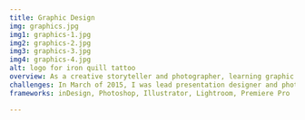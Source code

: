 ```yaml
---
title: Graphic Design
img: graphics.jpg
img1: graphics-1.jpg
img2: graphics-2.jpg
img3: graphics-3.jpg
img4: graphics-4.jpg
alt: logo for iron quill tattoo
overview: As a creative storyteller and photographer, learning graphic design was a matter of natural progression for me. More than four years ago I started attending workshops and collaborating with other artists in the area to create engaging, beautiful content. I've worked on a broad range of design projects that include website design, magazine layout, hand-lettering, corporate communications, infographics, wedding invitations, infographics, and logo creation.
challenges: In March of 2015, I was lead presentation designer and photographer for Total Administrative Service Corporation's annual company meeting and awards ceremony - a 1.5 million event with 1,000 attendees. After talking with TASC about their goals for this project, they wanted a fresh look that would showcase their philanthropy and bring a youthful presence to their insurance environment. With a clean, minimalist approach we came up with a flat design and bright color palette that complimented the set design and each keynote speaker. TASC's event made the local news and management reported the highest ratings from employees to date.
frameworks: inDesign, Photoshop, Illustrator, Lightroom, Premiere Pro

---
```


